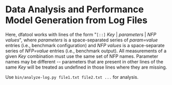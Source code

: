 # Data Analysis and Performance Model Generation from Log Files

Here, dfatool works with lines of the form "`[::]` *Key* | *parameters* | *NFP values*", where *parameters* is a space-separated series of *param=value* entries (i.e., benchmark configuration) and *NFP values* is a space-separate series of *NFP=value* entries (i.e., benchmark output).
All measurements of a given *Key* combination must use the same set of NFP names.
Parameter names may be different -- parameters that are present in other lines of the same *Key* will be treated as undefined in those lines where they are missing.

Use `bin/analyze-log.py file1.txt file2.txt ...` for analysis.
